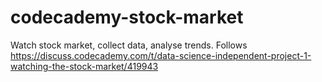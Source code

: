 # codecademy-stock-market
Watch stock market, collect data, analyse trends. Follows https://discuss.codecademy.com/t/data-science-independent-project-1-watching-the-stock-market/419943
